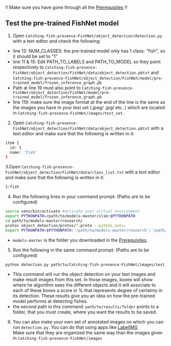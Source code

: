 !! Make sure you have gone through all the <a href='doc/Prerequisites.md'>Prerequisites</a> !!<br>

## Test the pre-trained FishNet model

1. Open `Catching-fish-presence-FishNet/object_detection/detection.py` with a text editor and check the following:
- line 12: NUM_CLASSES: the pre-trained model only has 1 class: "fish", so it should be set to "1"
- line 11 & 15: Edit PATH_TO_LABELS and PATH_TO_MODEL so they point respectively to `Catching-fish-presence-FishNet/object_detection/FishNet/data/object_detection.pbtxt` and `Catching-fish-presence-FishNet/object_detection/FishNet/model/pre-trained_model/frozen_inference_graph.pb`
- Path at line 19 must also point to `Catching-fish-presence-FishNet/object_detection/FishNet/model/pre-trained_model/frozen_inference_graph.pb`
- line 119: make sure the image format at the end of the line is the same as the images you have in your test set (.jpeg/ .jpg/ etc..) which are located in `Catching-fish-presence-FishNet/images/test_set`.


2. Open `Catching-fish-presence-FishNet/object_detection/FishNet/data/object_detection.pbtxt` with a text editor and make sure that the following is written in it:
````bash
item {
  id: 1
  name: 'fish'
}
````


3.Open `Catching-fish-presence-FishNet/object_detection/FishNet/data/class_list.txt` with a text editor and make sure that the following is written in it:
```bash
1:fish
```


4. Run the following lines in your command prompt: (Paths are to be configured)
```bash
source venv/bin/activate #activate your virtual environment
export PYTHONPATH=/path/to/models-master/slim:$PYTHONPATH
cd path/to/models-master/research/
protoc object_detection/protos/*.proto --python_out=.
export PYTHONPATH=$PYTHONPATH:'/path/to/models-master/research':'/path/to/models-master/research/slim'
```
- `models-master` is the folder you downloaded in the <a href='doc/Prerequisites.md'>Prerequisites</a>.


5. Run the following in the same command prompt: (Paths are to be configured)
```bash
python detection.py path/to/Catching-fish-presence-FishNet/images/test_set path/to/results/folder path/to/Catching-fish-presence-FishNet/object_detection/data/class_list.txt
```
- This command will run the object detection on your test images and make result images from this set. In those images, boxes will show where he algorithm sees the different objects and it will associate to each of these boxes a score in % that represents degree of certainty in its detection. These results give you an idea on how the pre-trained model performs at detecting fishes.
- the second path in this command: `path/to/results/folder` points to a folder, that you must create, where you want the results to be saved.

6. You can also make your own set of annotated images on which you can run `detection.py`. You can do that using apps like <a href='https://github.com/tzutalin/labelImg'>LabelIMG</a> <br>
Make sure that they are organized the same way than the images given in `Catching-fish-presence-FishNet/images`
